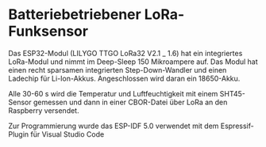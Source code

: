 # Batteriebetriebener LoRa-Funksensor
Das ESP32-Modul (LILYGO TTGO LoRa32 V2.1 _ 1.6) hat ein integriertes LoRa-Modul und nimmt im Deep-Sleep 150 Mikroampere auf. 
Das Modul hat einen recht sparsamen integrierten Step-Down-Wandler und einen Ladechip für Li-Ion-Akkus. Angeschlossen wird daran ein 18650-Akku.

Alle 30-60 s wird die Temperatur und Luftfeuchtigkeit mit einem SHT45-Sensor gemessen und dann in einer CBOR-Datei über LoRa an den Raspberry versendet.

Zur Programmierung wurde das ESP-IDF 5.0 verwendet mit dem Espressif-Plugin für Visual Studio Code
